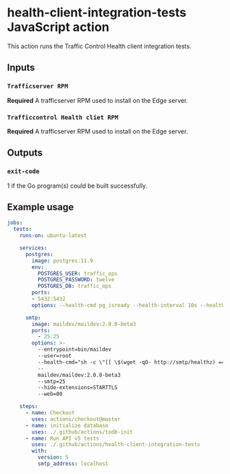 <!--
  Licensed to the Apache Software Foundation (ASF) under one
  or more contributor license agreements.  See the NOTICE file
  distributed with this work for additional information
  regarding copyright ownership.  The ASF licenses this file
  to you under the Apache License, Version 2.0 (the
  "License"); you may not use this file except in compliance
  with the License.  You may obtain a copy of the License at

    http://www.apache.org/licenses/LICENSE-2.0

  Unless required by applicable law or agreed to in writing,
  software distributed under the License is distributed on an
  "AS IS" BASIS, WITHOUT WARRANTIES OR CONDITIONS OF ANY
  KIND, either express or implied.  See the License for the
  specific language governing permissions and limitations
  under the License.
-->

# health-client-integration-tests JavaScript action
This action runs the Traffic Control Health client  integration tests.

## Inputs

### `Trafficserver RPM`
**Required** A trafficserver RPM used to install on the Edge server.

### `Trafficcontrol Health cliet RPM`
**Required** A trafficserver RPM used to install on the Edge server.

## Outputs

### `exit-code`
1 if the Go program(s) could be built successfully.

## Example usage
```yaml
jobs:
  tests:
    runs-on: ubuntu-latest

    services:
      postgres:
        image: postgres:11.9
        env:
          POSTGRES_USER: traffic_ops
          POSTGRES_PASSWORD: twelve
          POSTGRES_DB: traffic_ops
        ports:
        - 5432:5432
        options: --health-cmd pg_isready --health-interval 10s --health-timeout 5s --health-retries 5

      smtp:
        image: maildev/maildev:2.0.0-beta3
        ports:
          - 25:25
        options: >-
          --entrypoint=bin/maildev
          --user=root
          --health-cmd="sh -c \"[[ \$(wget -qO- http://smtp/healthz) == true ]]\""
          --
          maildev/maildev:2.0.0-beta3
          --smtp=25
          --hide-extensions=STARTTLS
          --web=80

    steps:
      - name: Checkout
        uses: actions/checkout@master
      - name: initialize database
        uses: ./.github/actions/todb-init
      - name: Run API v5 tests
        uses: ./.github/actions/health-client-integration-tests
        with:
          version: 5
          smtp_address: localhost
```

